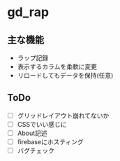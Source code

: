 # gd_rap

## 主な機能

* ラップ記録
* 表示するカラムを柔軟に変更
* リロードしてもデータを保持(任意)

## ToDo

* [ ] グリッドレイアウト崩れてないか
* [ ] CSSでいい感じに
* [ ] About記述
* [ ] firebaseにホスティング
* [ ] バグチェック
